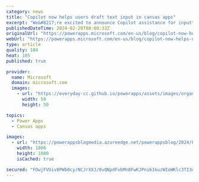 ```yaml
---
category: news
title: "Copilot now helps users draft text input in canvas apps"
excerpt: "We&#8217;re excited to announce Copilot assistance for inputting text when using Canvas apps. This new feature leverages the power of AI to help users craft well-written text, simplifying and speeding up the process of entering text in an app.\n"
publishedDateTime: 2024-02-20T08:00:33Z
originalUrl: "https://powerapps.microsoft.com/en-us/blog/copilot-now-helps-users-draft-text-input-in-canvas-apps/"
webUrl: "https://powerapps.microsoft.com/en-us/blog/copilot-now-helps-users-draft-text-input-in-canvas-apps/"
type: article
quality: 104
heat: 105
published: true

provider:
  name: Microsoft
  domain: microsoft.com
  images:
    - url: "https://everyday-cc.github.io/powerapps/assets/images/organizations/microsoft.com-50x50.jpg"
      width: 50
      height: 50

topics:
  - Power Apps
  - Canvas apps

images:
  - url: "https://powerappsblogmedia.azureedge.net/powerappsblog/2024/02/draftWithCopilotBlog2.gif"
    width: 1806
    height: 1080
    isCached: true

secured: "FOwjFVUiv8PWb0cy/NCJrXXJ/0vQNpdFvbMn8FwKJPni61kuzWIoWKlc3TI3oGE19bjyGjXIQhLOozM06jPJH+SvaxZwkhowE9PEIZLE8bB7Skp/aRfkOpi8KAoQcMUN46yNrSddTAJMHASJI3Qds8YEZJ2yYVk7nC1FEVNrLMWUzBBE366f2YZay4TcQGCYWaeFS29KbztUNrrHipMCTMsB69j+7/ewcT/Mtc8+35R6+j6kDfuGyJIScqFQHpEtjUmllkY4FpWB323SW5P+QSlHzxuydpJzTNoUykExZp7NqNETYXrGjUg2LeeiCYmV9ZiyGh/ytpFcGcaggjf+QcRlBuH+onXkLS1c5E6kdlw=;t5QcpZ4qpl8/R5WBQoPe+w=="
---
```


